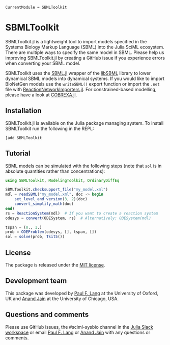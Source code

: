 ```@meta
CurrentModule = SBMLToolkit
```

# SBMLToolkit

SBMLToolkit.jl is a lightweight tool to import models specified in the Systems Biology Markup Language (SBML) into the Julia SciML ecosystem. There are multiple ways to specify the same model in SBML. Please help us improving SBMLToolkit.jl by creating a GitHub issue if you experience errors when converting your SBML model.

SBMLToolkit uses the [SBML.jl](https://github.com/LCSB-BioCore/SBML.jl) wrapper of the [libSBML](https://model.caltech.edu/software/libsbml/) library to lower dynamical SBML models into dynamical systems. If you would like to import BioNetGen models use the `writeSBML()` export function or import the `.net` file with [ReactionNetworkImporters.jl](https://github.com/SciML/ReactionNetworkImporters.jl). For constrained-based modelling, please have a look at [COBREXA.jl](https://github.com/LCSB-BioCore/COBREXA.jl).

## Installation
SBMLToolkit.jl is available on the Julia package managing system. To install SBMLToolkit run the following in the REPL:
```
]add SBMLToolkit
```

## Tutorial
SBML models can be simulated with the following steps (note that `sol` is in absolute quantities rather than concentrations):
```julia
using SBMLToolkit, ModelingToolkit, OrdinaryDiffEq

SBMLToolkit.checksupport_file("my_model.xml")
mdl = readSBML("my_model.xml", doc -> begin
    set_level_and_version(3, 2)(doc)
    convert_simplify_math(doc)
end)
rs = ReactionSystem(mdl)  # If you want to create a reaction system
odesys = convert(ODESystem, rs)  # Alternatively: ODESystem(mdl)

tspan = (0., 1.)
prob = ODEProblem(odesys, [], tspan, [])
sol = solve(prob, Tsit5())
```


## License
The package is released under the [MIT license](https://github.com/SciML/SBMLToolkit.jl/blob/main/LICENSE).


## Development team
This package was developed by [Paul F. Lang](https://www.linkedin.com/in/paul-lang-7b54a81a3/) at the University of Oxford, UK and [Anand Jain](https://github.com/anandijain) at the University of Chicago, USA.


## Questions and comments
Please use GitHub issues, the #sciml-sysbio channel in the [Julia Slack workspace](https://julialang.org/slack/) or email [Paul F. Lang](mailto:paul.lang@juliacomputing.com) or [Anand Jain](mailto:anandj@uchicago.edu) with any questions or comments.

```
